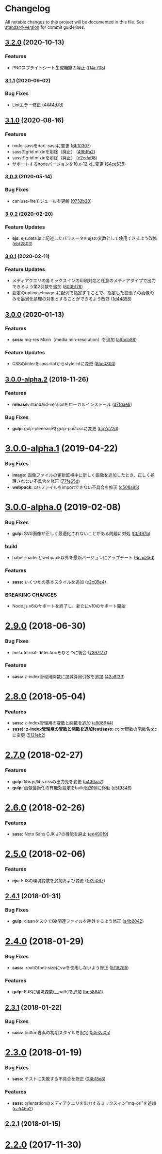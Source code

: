 # Changelog

All notable changes to this project will be documented in this file. See [standard-version](https://github.com/conventional-changelog/standard-version) for commit guidelines.

## [3.2.0](https://github.com/iwbc/website-coding-kit/compare/3.1.1...3.2.0) (2020-10-13)


### Features

* PNGスプライトシート生成機能の廃止 ([f14c705](https://github.com/iwbc/website-coding-kit/commit/f14c70554c07e3afb9c8f3b0896db4d6db9ff72a))

### [3.1.1](https://github.com/iwbc/website-coding-kit/compare/3.1.0...3.1.1) (2020-09-02)


### Bug Fixes

* Lintエラー修正 ([4444d7d](https://github.com/iwbc/website-coding-kit/commit/4444d7d0033ba5edf0bd7343ba7dfe7615b948f7))

## [3.1.0](https://github.com/iwbc/website-coding-kit/compare/3.0.3...3.1.0) (2020-08-16)


### Features

* node-sassをdart-sassに変更 ([6b10307](https://github.com/iwbc/website-coding-kit/commit/6b103078ac0cf0f297e27965b5b69d0303f6163c))
* sassのgrid mixinを削除（廃止） ([49bffa2](https://github.com/iwbc/website-coding-kit/commit/49bffa286f32c5e597479e42aab0844a6b4eacbf))
* sassのgrid mixinを削除（廃止） ([e2cda08](https://github.com/iwbc/website-coding-kit/commit/e2cda08102c6bf66362e9d2800e104f9bba391c2))
* サポートするnodeバージョンを10.x-12.xに変更 ([54ce538](https://github.com/iwbc/website-coding-kit/commit/54ce538fa7d590066596d029782c0d2119a6b303))

### [3.0.3](https://github.com/iwbc/website-coding-kit/compare/3.0.2...3.0.3) (2020-05-14)


### Bug Fixes

* caniuse-liteモジュールを更新 ([0732b20](https://github.com/iwbc/website-coding-kit/commit/0732b202b6c635760bf89b2d392572a293271dea))

### [3.0.2](https://github.com/iwbc/website-coding-kit/compare/3.0.1...3.0.2) (2020-02-20)


### Feature Updates

* **ejs:**  ejs.data.jsに記述したパラメータをejsの変数として使用できるよう改修 ([ebf2803](https://github.com/iwbc/website-coding-kit/commit/ebf280341eeafddd3aadc24c790e391a59cd70bc))

### [3.0.1](https://github.com/iwbc/website-coding-kit/compare/3.0.0...3.0.1) (2020-02-11)


### Feature Updates

* メディアクエリの各ミックスインの印刷対応と任意のメディアタイプで出力できるよう第2引数を追加 ([803b178](https://github.com/iwbc/website-coding-kit/commit/803b17816df0a4eed4c768a0c7cdb9734c40b6b4))
* 設定のoptimizeImagesに配列で指定することで、指定した拡張子の画像のみを最適化処理の対象とすることができるよう改修 ([1d44858](https://github.com/iwbc/website-coding-kit/commit/1d4485815c9c82e9521607d08e58dec790002164))

## [3.0.0](https://github.com/iwbc/website-coding-kit/compare/3.0.0-alpha.2...3.0.0) (2020-01-13)


### Features

* **scss:** mq-res Mixin（media min-resolution）を追加 ([a9bcb88](https://github.com/iwbc/website-coding-kit/commit/a9bcb8860bb6b3fc191f075e9ad65c50a2a5e860))


### Feature Updates

* CSSのlinterをsass-lintからstylelintに変更 ([85c0300](https://github.com/iwbc/website-coding-kit/commit/85c0300660735c7cb99c73eab67c8b4bdef07a9f))

## [3.0.0-alpha.2](https://github.com/iwbc/website-coding-kit/compare/3.0.0-alpha.1...3.0.0-alpha.2) (2019-11-26)


### Features

* **release:** standard-versionをローカルインストール ([d7fdae6](https://github.com/iwbc/website-coding-kit/commit/d7fdae622cbdba694a9e104d55092bcc0393ec17))


### Bug Fixes

* **gulp:** gulp-pleeeaseをgulp-postcssに変更 ([bb2c22d](https://github.com/iwbc/website-coding-kit/commit/bb2c22d757fa2b8c7f61ab12482be4bb64d8d7b6))

<a name="3.0.0-alpha.1"></a>
# [3.0.0-alpha.1](https://github.com/iwbc/website-coding-kit/compare/3.0.0-alpha.0...3.0.0-alpha.1) (2019-04-22)


### Bug Fixes

* **image:** 画像ファイルの更新監視中に新しく画像を追加したとき、正しく処理されない不具合を修正 ([77fe65d](https://github.com/iwbc/website-coding-kit/commit/77fe65d))
* **webpack:** cssファイルをimportできない不具合を修正 ([c508a85](https://github.com/iwbc/website-coding-kit/commit/c508a85))



<a name="3.0.0-alpha.0"></a>
# [3.0.0-alpha.0](https://github.com/iwbc/website-coding-kit/compare/2.9.0...3.0.0-alpha.0) (2019-02-08)


### Bug Fixes

* **gulp:** SVG画像が正しく最適化されないことがある問題に対処 ([f35f97b](https://github.com/iwbc/website-coding-kit/commit/f35f97b))


### build

* babel-loaderとwebpack以外を最新バージョンにアップデート ([6cac35d](https://github.com/iwbc/website-coding-kit/commit/6cac35d))


### Features

* **sass:** いくつかの基本スタイルを追加 ([c2c05e4](https://github.com/iwbc/website-coding-kit/commit/c2c05e4))


### BREAKING CHANGES

* Node.js v6のサポートを終了し、新たにv10のサポート開始



<a name="2.9.0"></a>
# [2.9.0](https://github.com/iwbc/website-coding-kit/compare/2.8.0...2.9.0) (2018-06-30)


### Bug Fixes

* meta format-detectionをひとつに統合 ([7397f77](https://github.com/iwbc/website-coding-kit/commit/7397f77))


### Features

* **sass:** z-index管理用関数に加減算用引数を追加 ([42a8f23](https://github.com/iwbc/website-coding-kit/commit/42a8f23))



<a name="2.8.0"></a>
# [2.8.0](https://github.com/iwbc/website-coding-kit/compare/2.7.0...2.8.0) (2018-05-04)


### Features

* **sass:** z-index管理用の変数と関数を追加 ([a906644](https://github.com/iwbc/website-coding-kit/commit/a906644))
* **sass): z-index管理用の変数と関数を追加feat(sass:** color関数の関数名をcに変更 ([5121eb2](https://github.com/iwbc/website-coding-kit/commit/5121eb2))



<a name="2.7.0"></a>
# [2.7.0](https://github.com/iwbc/website-coding-kit/compare/2.6.0...2.7.0) (2018-02-27)


### Features

* **gulp:** libs.js/libs.cssの出力先を変更 ([a430aa7](https://github.com/iwbc/website-coding-kit/commit/a430aa7))
* **gulp:** 画像最適化の有無効設定をbuild設定側に移動 ([c5f9346](https://github.com/iwbc/website-coding-kit/commit/c5f9346))



<a name="2.6.0"></a>
# [2.6.0](https://github.com/iwbc/website-coding-kit/compare/2.5.0...2.6.0) (2018-02-26)


### Features

* **sass:** Noto Sans CJK JPの機能を廃止 ([ed49019](https://github.com/iwbc/website-coding-kit/commit/ed49019))



<a name="2.5.0"></a>
# [2.5.0](https://github.com/iwbc/website-coding-kit/compare/2.4.1...2.5.0) (2018-02-06)


### Features

* **ejs:** EJSの環境変数を追加および変更 ([1e2c067](https://github.com/iwbc/website-coding-kit/commit/1e2c067))



<a name="2.4.1"></a>
## [2.4.1](https://github.com/iwbc/website-coding-kit/compare/2.4.0...2.4.1) (2018-01-31)


### Bug Fixes

* **gulp:** cleanタスクでGit関連ファイルを除外するよう修正 ([a4b2842](https://github.com/iwbc/website-coding-kit/commit/a4b2842))



<a name="2.4.0"></a>
# [2.4.0](https://github.com/iwbc/website-coding-kit/compare/2.3.1...2.4.0) (2018-01-29)


### Bug Fixes

* **sass:** :rootのfont-sizeにvwを使用しないよう修正 ([5f18265](https://github.com/iwbc/website-coding-kit/commit/5f18265))


### Features

* **gulp:** EJSに環境変数(__path)を追加 ([be58841](https://github.com/iwbc/website-coding-kit/commit/be58841))



<a name="2.3.1"></a>
## [2.3.1](https://github.com/iwbc/website-coding-kit/compare/2.3.0...2.3.1) (2018-01-22)


### Bug Fixes

* **scss:** button要素の初期スタイルを設定 ([53e2a05](https://github.com/iwbc/website-coding-kit/commit/53e2a05))



<a name="2.3.0"></a>
# [2.3.0](https://github.com/iwbc/website-coding-kit/compare/2.2.1...2.3.0) (2018-01-19)


### Bug Fixes

* **sass:** テストに失敗する不具合を修正 ([04b18e8](https://github.com/iwbc/website-coding-kit/commit/04b18e8))


### Features

* **sass:** orientationのメディアクエリを出力するミックスイン"mq-ori"を追加 ([ca546a2](https://github.com/iwbc/website-coding-kit/commit/ca546a2))



<a name="2.2.1"></a>
## [2.2.1](https://github.com/iwbc/website-coding-kit/compare/2.2.0...2.2.1) (2018-01-15)



<a name="2.2.0"></a>
# [2.2.0](https://github.com/iwbc/website-coding-kit/compare/2.1.0...2.2.0) (2017-11-30)
